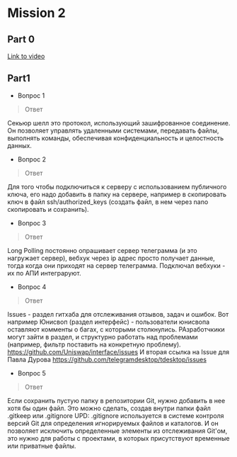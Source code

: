 # Mission 2

## Part 0

[Link to video]([https://www.youtube.com/watch?v=UUhavvMO2FQ](https://share.vidyard.com/watch/ZuadBBukCMteTFm65KPyHg?))

## Part1

- Вопрос 1	 
> Ответ
>
Секьюр шелл это протокол, использующий зашифрованное соединение. Он позволяет управлять удаленными системами, передавать файлы, выполнять команды, обеспечивая конфиденциальность и целостность данных.

- Вопрос 2	 
> Ответ
> 
Для того чтобы подключиться к серверу с использованием публичного ключа, его надо добавить в папку на сервере, например в скопировать ключ в файл ssh/authorized_keys (создать файл, в нем через nano скопировать и сохранить).

- Вопрос 3	 
> Ответ
> 
Long Polling постоянно опрашивает сервер телеграмма (и это нагружает сервер), вебхук через ip адрес просто получает данные, тогда когда они приходят на сервер телеграмма. Подключал вебхуки - их по АПИ интеграруют. 

- Вопрос 4	 
> Ответ
>
Issues - раздел гитхаба для отслеживания отзывов, задач и ошибок. Вот например Юнисвоп (раздел интерфейс) - пользователи юнисвопа оставляют комменты о багах, с которыми столкнулись. РАзработчкики могут зайти в раздел, и структурно работать над проблемами (например, фильтр поставить на конкретную проблему). https://github.com/Uniswap/interface/issues И вторая ссылка на Issue для Павла Дурова https://github.com/telegramdesktop/tdesktop/issues 

- Вопрос 5	 
> Ответ
>
Если сохранить пустую папку в репозитории Git, нужно добавить в нее хотя бы один файл. Это можно сделать, создав внутри папки файл .gitkeep или .gitignore
UPD: .gitignore используется в системе контроля версий Git для определения игнорируемых файлов и каталогов. И он позволяет исключить определенные элементы из отслеживания Git'ом, это нужно для работы с проектами, в которых присутствуют временные или приватные файлы.
